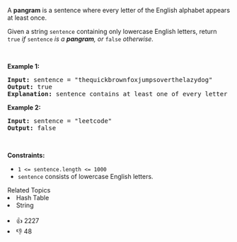 <p>A <strong>pangram</strong> is a sentence where every letter of the English alphabet appears at least once.</p>

<p>Given a string <code>sentence</code> containing only lowercase English letters, return<em> </em><code>true</code><em> if </em><code>sentence</code><em> is a <strong>pangram</strong>, or </em><code>false</code><em> otherwise.</em></p>

<p>&nbsp;</p> 
<p><strong class="example">Example 1:</strong></p>

<pre>
<strong>Input:</strong> sentence = "thequickbrownfoxjumpsoverthelazydog"
<strong>Output:</strong> true
<strong>Explanation:</strong> sentence contains at least one of every letter of the English alphabet.
</pre>

<p><strong class="example">Example 2:</strong></p>

<pre>
<strong>Input:</strong> sentence = "leetcode"
<strong>Output:</strong> false
</pre>

<p>&nbsp;</p> 
<p><strong>Constraints:</strong></p>

<ul> 
 <li><code>1 &lt;= sentence.length &lt;= 1000</code></li> 
 <li><code>sentence</code> consists of lowercase English letters.</li> 
</ul>

<div><div>Related Topics</div><div><li>Hash Table</li><li>String</li></div></div><br><div><li>👍 2227</li><li>👎 48</li></div>